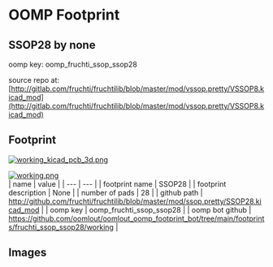 # OOMP Footprint  
## SSOP28  by none  
  
oomp key: oomp_fruchti_ssop_ssop28  
  
source repo at: [http://gitlab.com/fruchti/fruchtilib/blob/master/mod/vssop.pretty/VSSOP8.kicad_mod](http://gitlab.com/fruchti/fruchtilib/blob/master/mod/vssop.pretty/VSSOP8.kicad_mod)  
## Footprint  
  
[![working_kicad_pcb_3d.png](working_kicad_pcb_3d_600.png)](working_kicad_pcb_3d.png)  
  
[![working.png](working_600.png)](working.png)  
| name | value | 
| --- | --- | 
| footprint name | SSOP28 | 
| footprint description | None | 
| number of pads | 28 | 
| github path | http://github.com/fruchti/fruchtilib/blob/master/mod/ssop.pretty/SSOP28.kicad_mod | 
| oomp key | oomp_fruchti_ssop_ssop28 | 
| oomp bot github | https://github.com/oomlout/oomlout_oomp_footprint_bot/tree/main/footprints/fruchti_ssop_ssop28/working | 
## Images  
